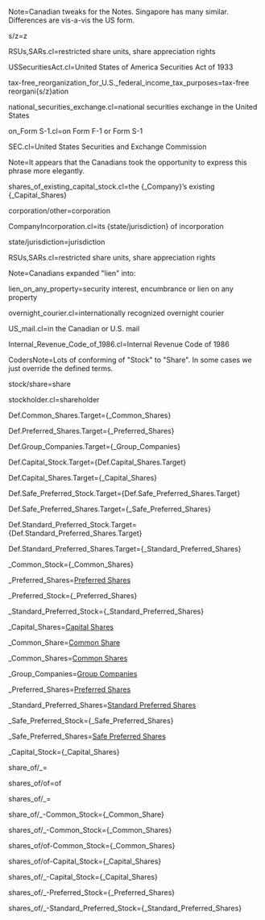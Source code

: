 
Note=Canadian tweaks for the Notes.  Singapore has many similar.  Differences are vis-a-vis the US form.

s/z=z

RSUs,SARs.cl=restricted share units, share appreciation rights

USSecuritiesAct.cl=United States of America Securities Act of 1933

tax-free_reorganization_for_U.S._federal_income_tax_purposes=tax-free reorgani{s/z}ation

national_securities_exchange.cl=national securities exchange in the United States

on_Form S-1.cl=on Form F-1 or Form S-1

SEC.cl=United States Securities and Exchange Commission

Note=It appears that the Canadians took the opportunity to express this phrase more elegantly. 

shares_of_existing_capital_stock.cl=the {_Company}’s existing {_Capital_Shares}

corporation/other=corporation

CompanyIncorporation.cl=its {state/jurisdiction} of incorporation

state/jurisdiction=jurisdiction

RSUs,SARs.cl=restricted share units, share appreciation rights

Note=Canadians expanded "lien" into:

lien_on_any_property=security interest, encumbrance or lien on any property

overnight_courier.cl=internationally recognized overnight courier

US_mail.cl=in the Canadian or U.S. mail

Internal_Revenue_Code_of_1986.cl=Internal Revenue Code of 1986

CodersNote=Lots of conforming of "Stock" to "Share".  In some cases we just override the defined terms.

stock/share=share

stockholder.cl=shareholder

Def.Common_Shares.Target={_Common_Shares}

Def.Preferred_Shares.Target={_Preferred_Shares}

Def.Group_Companies.Target={_Group_Companies}

Def.Capital_Stock.Target={Def.Capital_Shares.Target}

Def.Capital_Shares.Target={_Capital_Shares}

Def.Safe_Preferred_Stock.Target={Def.Safe_Preferred_Shares.Target}

Def.Safe_Preferred_Shares.Target={_Safe_Preferred_Shares}

Def.Standard_Preferred_Stock.Target={Def.Standard_Preferred_Shares.Target}

Def.Standard_Preferred_Shares.Target={_Standard_Preferred_Shares}

_Common_Stock={_Common_Shares}

_Preferred_Shares=<a href='#Def.Preferred_Shares.Target' class='definedterm'>Preferred Shares</a>

_Preferred_Stock={_Preferred_Shares}

_Standard_Preferred_Stock={_Standard_Preferred_Shares}

_Capital_Shares=<a href='#Def.Capital_Shares.Target' class='definedterm'>Capital Shares</a>

_Common_Share=<a href='#Def.Common_Shares.Target' class='definedterm'>Common Share</a>

_Common_Shares=<a href='#Def.Common_Shares.Target' class='definedterm'>Common Shares</a>

_Group_Companies=<a href='#Def.Group_Companies.Target' class='definedterm'>Group Companies</a>

_Preferred_Shares=<a href='#Def.Preferred_Shares.Target' class='definedterm'>Preferred Shares</a>

_Standard_Preferred_Shares=<a href='#Def.Standard_Preferred_Stock.Target' class='definedterm'>Standard Preferred Shares</a>

_Safe_Preferred_Stock={_Safe_Preferred_Shares}

_Safe_Preferred_Shares=<a href='#Def.Safe_Preferred_Stock.Target' class='definedterm'>Safe Preferred Shares</a>

_Capital_Stock={_Capital_Shares}

share_of/_=</i>

shares_of/of=of

shares_of/_=</i>

share_of/_-Common_Stock={_Common_Share}

shares_of/_-Common_Stock={_Common_Shares}

shares_of/of-Common_Stock={_Common_Shares}

shares_of/of-Capital_Stock={_Capital_Shares}

shares_of/_-Capital_Stock={_Capital_Shares}

shares_of/_-Preferred_Stock={_Preferred_Shares}

shares_of/_-Standard_Preferred_Stock={_Standard_Preferred_Shares}